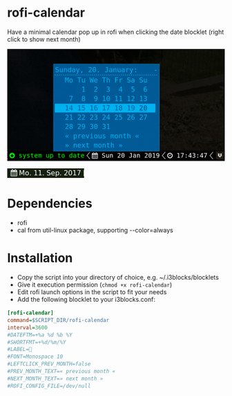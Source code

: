 # rofi-calendar

Have a minimal calendar pop up in rofi when clicking the date blocklet (right click to show next month)

![](screenshot.png)

![](screenshot2.png)
	
# Dependencies

* rofi 
* cal from util-linux package, supporting --color=always
# Installation

* Copy the script into your directory of choice, e.g. ~/.i3blocks/blocklets
* Give it execution permission (`chmod +x rofi-calendar`)
* Edit rofi launch options in the script to fit your needs
* Add the following blocklet to your i3blocks.conf:

```ini
[rofi-calendar]
command=$SCRIPT_DIR/rofi-calendar
interval=3600
#DATEFTM=+%a %d %b %Y
#SHORTFMT=+%d/%m/%Y
#LABEL= 
#FONT=Monospace 10
#LEFTCLICK_PREV_MONTH=false
#PREV_MONTH_TEXT=« previous month «
#NEXT_MONTH_TEXT=» next month »
#ROFI_CONFIG_FILE=/dev/null
```
